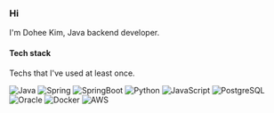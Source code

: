 <!--
**do5do/do5do** is a ✨ _special_ ✨ repository because its `README.md` (this file) appears on your GitHub profile.

Here are some ideas to get you started:

- 🔭 I’m currently working on ...
- 🌱 I’m currently learning ...
- 👯 I’m looking to collaborate on ...
- 🤔 I’m looking for help with ...
- 💬 Ask me about ...
- 📫 How to reach me: ...
- 😄 Pronouns: ...
- ⚡ Fun fact: ...
-->

### Hi
I'm Dohee Kim, Java backend developer.   

#### Tech stack
Techs that I've used at least once.   

<img alt="Java" src="https://img.shields.io/badge/Java-007396?style=flat-square&logo=Java&logoColor=white"/>
<img alt="Spring" src="https://img.shields.io/badge/Spring-6DB33F?style=for-the-badge&logo=Spring&logoColor=white">
<img alt="SpringBoot" src="https://img.shields.io/badge/SpringBoot-#6DB33F?style=for-the-badge&logo=SpringBoot&logoColor=white">
<img alt="Python" src="https://img.shields.io/badge/Python-3766AB?style=flat-square&logo=Python&logoColor=white"/>
<img alt="JavaScript" src="https://img.shields.io/badge/javascript-F7DF1E?style=for-the-badge&logo=javascript&logoColor=black"/>
<img alt="PostgreSQL" src="https://img.shields.io/badge/PostgreSQL-#4169E1?style=for-the-badge&logo=PostgreSQL&logoColor=white"/>
<img alt="Oracle" src="https://img.shields.io/badge/oracle-F80000?style=for-the-badge&logo=oracle&logoColor=white"/>
<img alt="Docker" src="https://img.shields.io/badge/Docker-46a2f1?style=flat-square&logo=docker&logoColor=white"/>
<img alt="AWS" src="https://img.shields.io/badge/AWS-#232F3E?style=flat-square&logo=AmazonAWS&logoColor=white"/>
